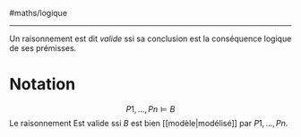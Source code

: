 #maths/logique

----
Un raisonnement est dit _valide_ ssi sa conclusion est la conséquence logique de ses prémisses.

# Notation
$$P1, \ldots, Pn \models B$$
Le raisonnement Est valide ssi $B$ est bien [[modèle|modélisé]] par $P1,\ldots,Pn$.
